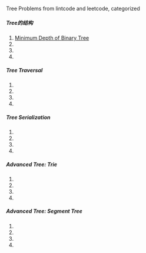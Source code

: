 Tree Problems from lintcode and leetcode, categorized 

##### Tree的结构 
1. [Minimum Depth of Binary Tree](http://www.lintcode.com/en/problem/minimum-depth-of-binary-tree/)
2. []()
3. []()
4. []()

##### Tree Traversal
1. []()
2. []()
3. []()
4. []()

##### Tree Serialization
1. []()
2. []()
3. []()
4. []()

##### Advanced Tree: Trie
1. []()
2. []()
3. []()
4. []()

##### Advanced Tree: Segment Tree
1. []()
2. []()
3. []()
4. []()
